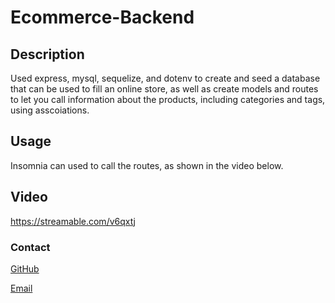 # Ecommerce-Backend

## Description

Used express, mysql, sequelize, and dotenv to create and seed a database that can be used to fill an online store, as well as create models and routes to let you call information about the products, including categories and tags, using asscoiations.

## Usage

Insomnia can used to call the routes, as shown in the video below.

## Video
https://streamable.com/v6qxtj

### Contact

[GitHub](https://github.com/BahamJustin)

[Email](mailto:bahamjustin@outlook.com)
